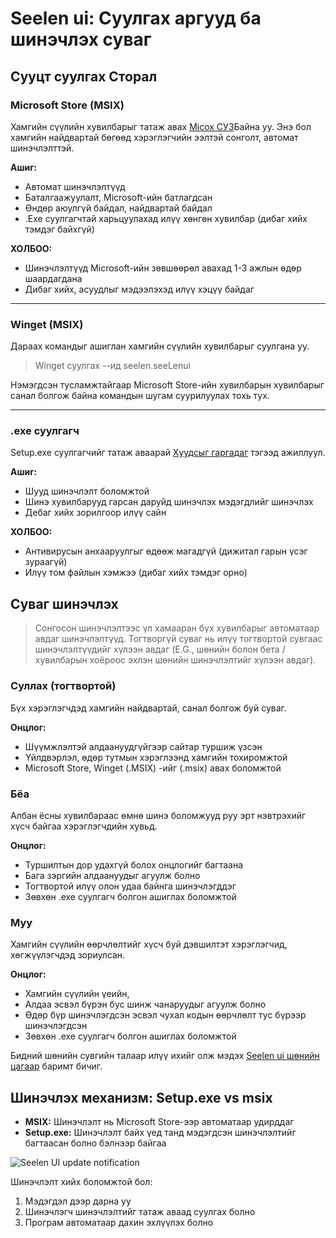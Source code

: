 # Seelen ui: Суулгах аргууд ба шинэчлэх суваг

## Сууцт суулгах Сторал

### Microsoft Store (MSIX)

Хамгийн сүүлийн хувилбарыг татаж авах
[Micox СУЗ](https://www.microsoft.com/store)Байна уу. Энэ бол хамгийн найдвартай
бөгөөд хэрэглэгчийн ээлтэй сонголт, автомат шинэчлэлттэй.

**Ашиг:**

- Автомат шинэчлэлтүүд
- Баталгаажуулалт, Microsoft-ийн батлагдсан
- Өндөр аюулгүй байдал, найдвартай байдал
- .Exe суулгагчтай харьцуулахад илүү хөнгөн хувилбар (дибаг хийх тэмдэг байхгүй)

**ХОЛБОО:**

- Шинэчлэлтүүд Microsoft-ийн зөвшөөрөл авахад 1-3 ажлын өдөр шаардагдана
- Дибаг хийх, асуудлыг мэдээлэхэд илүү хэцүү байдаг

---

### Winget (MSIX)

Дараах командыг ашиглан хамгийн сүүлийн хувилбарыг суулгана уу.

> Winget суулгах --ид seelen.seeLenui

Нэмэгдсэн тусламжтайгаар Microsoft Store-ийн хувилбарын хувилбарыг санал болгож
байна командын шугам суурилуулах тохь тух.

---

### .exe суулгагч

Setup.exe суулгагчийг татаж аваарай
[Хуудсыг гаргадаг](https://github.com/eythaann/Seelen-UI/releases) тэгээд
ажиллуул.

**Ашиг:**

- Шууд шинэчлэлт боломжтой
- Шинэ хувилбарууд гарсан даруйд шинэчлэх мэдэгдлийг шинэчлэх
- Дебаг хийх зорилгоор илүү сайн

**ХОЛБОО:**

- Антивирусын анхааруулгыг өдөөж магадгүй (дижитал гарын үсэг зураагүй)
- Илүү том файлын хэмжээ (дибаг хийх тэмдэг орно)

## Суваг шинэчлэх

> Сонгосон шинэчлэлтээс үл хамааран бүх хувилбарыг автоматаар авдаг
> шинэчлэлтүүд. Тогтворгүй суваг нь илүү тогтвортой сувгаас шинэчлэлтүүдийг
> хүлээн авдаг (E.G., шөнийн болон бета / хувилбарын хоёроос эхлэн шөнийн
> шинэчлэлтийг хүлээн авдаг).

### Суллах (тогтвортой)

Бүх хэрэглэгчдэд хамгийн найдвартай, санал болгож буй суваг.

**Онцлог:**

- Шүүмжлэлтэй алдаануудгүйгээр сайтар туршиж үзсэн
- Үйлдвэрлэл, өдөр тутмын хэрэглээнд хамгийн тохиромжтой
- Microsoft Store, Winget (.MSIX) -ийг (.msix) авах боломжтой

### Бёа

Албан ёсны хувилбараас өмнө шинэ боломжууд руу эрт нэвтрэхийг хүсч байгаа
хэрэглэгчдийн хувьд.

**Онцлог:**

- Туршилтын дор удахгүй болох онцлогийг багтаана
- Бага зэргийн алдаануудыг агуулж болно
- Тогтвортой илүү олон удаа байнга шинэчлэгддэг
- Зөвхөн .exe суулгагч болгон ашиглах боломжтой

### Муу

Хамгийн сүүлийн өөрчлөлтийг хүсч буй дэвшилтэт хэрэглэгчид, хөгжүүлэгчдэд
зориулсан.

**Онцлог:**

- Хамгийн сүүлийн үеийн,
- Алдаа эсвэл бүрэн бус шинж чанаруудыг агуулж болно
- Өдөр бүр шинэчлэгдсэн эсвэл чухал кодын өөрчлөлт тус бүрээр шинэчлэгдсэн
- Зөвхөн .exe суулгагч болгон ашиглах боломжтой

Бидний шөнийн сувгийн талаар илүү ихийг олж мэдэх
[Seelen ui шөнийн цагаар](https://seelen.io/blog/nightly) баримт бичиг.

## Шинэчлэх механизм: Setup.exe vs msix

- **MSIX:** Шинэчлэлт нь Microsoft Store-ээр автоматаар удирддаг
- **Setup.exe:** Шинэчлэлт байх үед танд мэдэгдсэн шинэчлэлтийг багтаасан болно
  бэлнээр байгаа

![Seelen UI update notification](https://github.com/Seelen-Inc/slu-blog/blob/master/blog/seelen-ui-distribution-channels/image.png?raw=true)

Шинэчлэлт хийх боломжтой бол:

1. Мэдэгдэл дээр дарна уу
2. Шинэчлэгч шинэчлэлтийг татаж аваад суулгах болно
3. Програм автоматаар дахин эхлүүлэх болно
